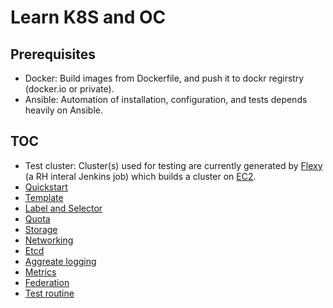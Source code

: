 # Learn K8S and OC

## Prerequisites

* Docker: Build images from Dockerfile, and push it to dockr regirstry (docker.io or private).
* Ansible: Automation of installation, configuration, and tests depends heavily on Ansible.

## TOC

* Test cluster: Cluster(s) used for testing are currently generated by
  [Flexy](flexy.md) (a RH interal Jenkins job) which builds a cluster on [EC2](../ec2/ec2.md).
* [Quickstart](quickstart.md)
* [Template](template.md)
* [Label and Selector](label_and_selector.md)
* [Quota](quota.md)
* [Storage](storage.md)
* [Networking](networking.md)
* [Etcd](etcd.md)
* [Aggreate logging](aggregate_logging.md)
* [Metrics](metrics.md)
* [Federation](federation.md)
* [Test routine](test_routine.md)
